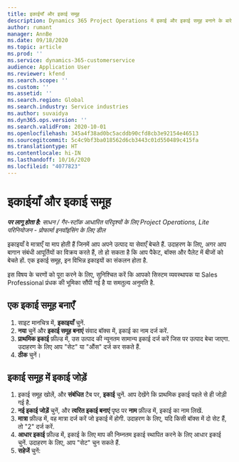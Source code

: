 ```yaml
---
title: इकाईयाँ और इकाई समूह
description: Dynamics 365 Project Operations में इकाई और इकाई समूह बनाने के बारे में जानकारी देता है.
author: rumant
manager: AnnBe
ms.date: 09/18/2020
ms.topic: article
ms.prod: ''
ms.service: dynamics-365-customerservice
audience: Application User
ms.reviewer: kfend
ms.search.scope: ''
ms.custom: ''
ms.assetid: ''
ms.search.region: Global
ms.search.industry: Service industries
ms.author: suvaidya
ms.dyn365.ops.version: ''
ms.search.validFrom: 2020-10-01
ms.openlocfilehash: 345a4f38ad0bc5acddb90cfd8cb3e92154e46513
ms.sourcegitcommit: 5c4c9bf3ba018562d6cb3443c01d550489c415fa
ms.translationtype: HT
ms.contentlocale: hi-IN
ms.lasthandoff: 10/16/2020
ms.locfileid: "4077823"
---
```

# <a name="units-and-unit-groups"></a>इकाईयाँ और इकाई समूह

_**पर लागू होता है:** साधन / गैर-स्टॉक आधारित परिदृश्यों के लिए Project Operations, Lite परिनियोजन - प्रोफार्मा इनवॉइसिंग के लिए डील_

इकाइयाँ वे मात्राएँ या माप होती हैं जिनमें आप अपने उत्पाद या सेवाएँ बेचते हैं. उदाहरण के लिए, अगर आप बागान संबंधी आपूर्तियों का विक्रय करते हैं, तो हो सकता है कि आप पैकेट, बॉक्स और पैलेट में बीजों को बेचते हों. एक इकाई समूह, इन विभिन्न इकाइयों का संकलन होता है.

इस विषय के चरणों को पूरा करने के लिए, सुनिश्चित करें कि आपको सिस्टम व्यवस्थापक या Sales Professional प्रंधक की भूमिका सौंपी गई है या समतुल्य अनुमति है.

## <a name="create-a-unit-group"></a>एक इकाई समूह बनाएँ

1. साइट मानचित्र में, **इकाइयाँ** चुनें.
2. **नया** चुनें और **इकाई समूह बनाएं** संवाद बॉक्स में, इकाई का नाम दर्ज करें.
3. **प्राथमिक इकाई** फ़ील्ड में, उस उत्पाद की न्यूनतम सामान्य इकाई दर्ज करें जिस पर उत्पाद बेचा जाएगा. उदाहरण के लिए आप "सेट" या "औंस" दर्ज कर सकते हैं.
4. **ठीक** चुनें।

## <a name="add-units-to-a-unit-group"></a>इकाई समूह में इकाई जोड़ें

1. इकाई समूह खोलें, और **संबंधित** टैब पर, **इकाई** चुनें. आप देखेंगे कि प्राथमिक इकाई पहले से ही जोड़ी गई है.
2. **नई इकाई जोड़ें** चुनें, और **त्वरित इकाई बनाएं** पृष्ठ पर **नाम** फ़ील्ड में, इकाई का नाम लिखें.
3. **मात्रा** फ़ील्ड में, वह मात्रा दर्ज करें जो इकाई में होगी. उदाहरण के लिए, यदि किसी बॉक्स में दो सेट हैं, तो "2" दर्ज करें. 
4. **आधार इकाई** फ़ील्ड में, इकाई के लिए माप की निम्नतम इकाई स्थापित करने के लिए आधार इकाई चुनें. उदाहरण के लिए, आप "सेट" चुन सकते हैं.
5. **सहेजें** चुनें:

